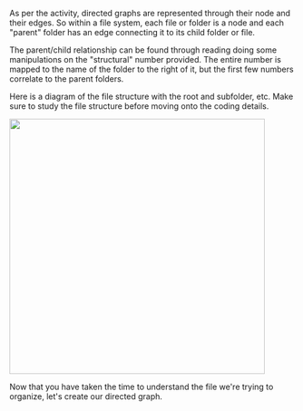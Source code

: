 <!--title={Parsing the File:Finding the Relationships}-->

<!--badges={Python:11,Algorithms:5}-->

<!--concepts={directedGraphs, introToGraphs, useOfGraphs}-->

As per the activity, directed graphs are represented through their node and their edges. So within a file system, each file or folder is a node and each "parent" folder has an edge connecting it to its child folder or file.

The parent/child relationship can be found through reading doing some manipulations on the "structural" number provided. The entire number is mapped to the name of the folder to the right of it, but the first few numbers correlate to the parent folders.

Here is a diagram of the file structure with the root and subfolder, etc. Make sure to study the file structure before moving onto the coding details.

<img src = "https://i.imgur.com/d96KQDv.jpg" width = "450px"/>

Now that you have taken the time to understand the file we're trying to organize, let's create our directed graph.
